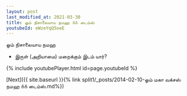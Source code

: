 ```yaml
---
layout: post
last_modified_at: 2021-03-30
title: ஓம் நிசாலையாய நமஹ ௧௧ டைம்ஸ்
youtubeId: eWzeYqQ5oeE
---
```

 
 
 ஓம் நிசாலையாய நமஹ  
 
 -  இருள் (அறியாமை) மறைக்கும் இடம் யார்? 
 
  
 
  
 
 
 
 
 
 


{% include youtubePlayer.html id=page.youtubeId %}
 
[Next]({{ site.baseurl }}{% link  split1/_posts/2014-02-10-ஓம் மகா வக்சஸ் நமஹ ௧௧ டைம்ஸ்.md%})
 
